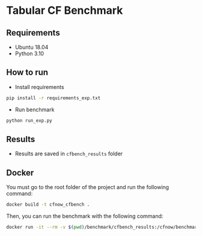 # Tabular CF Benchmark

## Requirements
* Ubuntu 18.04
* Python 3.10

## How to run
* Install requirements
```bash
pip install -r requirements_exp.txt
```

* Run benchmark
```bash
python run_exp.py
```

## Results
* Results are saved in `cfbench_results` folder

## Docker
You must go to the root folder of the project and run the following command:
```bash
docker build -t cfnow_cfbench .
```
Then, you can run the benchmark with the following command:
```bash
docker run -it --rm -v $(pwd)/benchmark/cfbench_results:/cfnow/benchmark/cfbench_results cfnow_cfbench
```